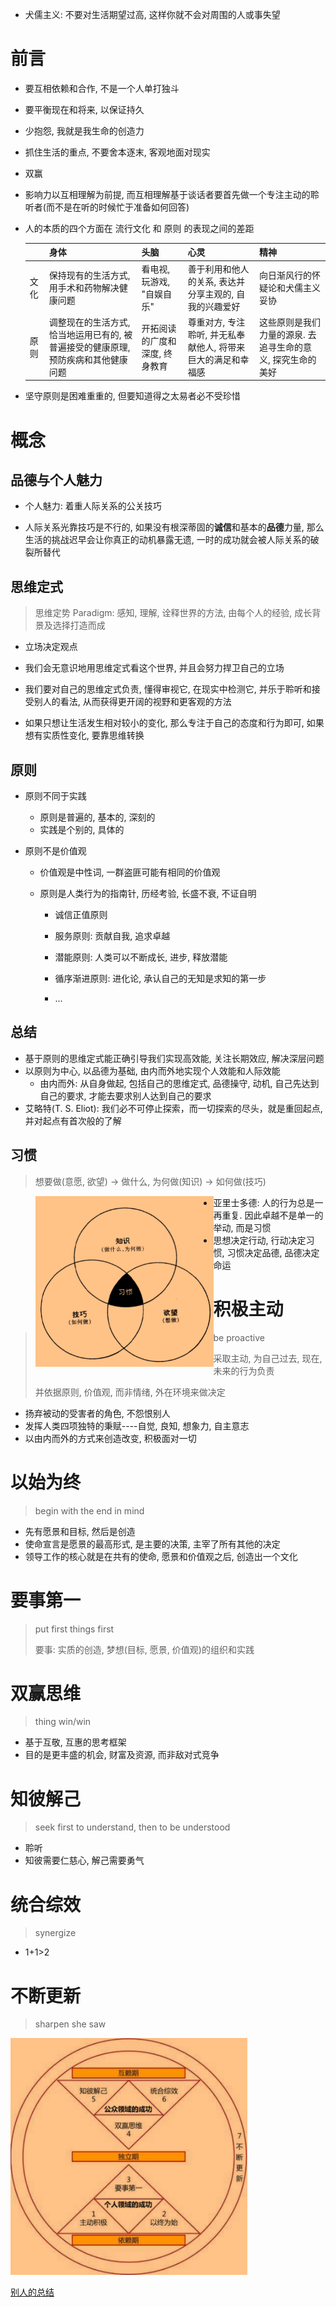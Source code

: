 - 犬儒主义: 不要对生活期望过高, 这样你就不会对周围的人或事失望

# 前言

- 要互相依赖和合作, 不是一个人单打独斗

- 要平衡现在和将来, 以保证持久

- 少抱怨, 我就是我生命的创造力

- 抓住生活的重点, 不要舍本逐末, 客观地面对现实

- 双赢

- 影响力以互相理解为前提, 而互相理解基于谈话者要首先做一个专注主动的聆听者(而不是在听的时候忙于准备如何回答)

- 人的本质的四个方面在 流行文化 和 原则 的表现之间的差距

  |      | 身体                                                         | 头脑                           | 心灵                                                         | 精神                                                       |
  | ---- | ------------------------------------------------------------ | ------------------------------ | ------------------------------------------------------------ | ---------------------------------------------------------- |
  | 文化 | 保持现有的生活方式, 用手术和药物解决健康问题                 | 看电视, 玩游戏, "自娱自乐"     | 善于利用和他人的关系, 表达并分享主观的, 自我的兴趣爱好       | 向日渐风行的怀疑论和犬儒主义妥协                           |
  | 原则 | 调整现在的生活方式, 恰当地运用已有的, 被普遍接受的健康原理, 预防疾病和其他健康问题 | 开拓阅读的广度和深度, 终身教育 | 尊重对方, 专注聆听, 并无私奉献他人, 将带来巨大的满足和幸福感 | 这些原则是我们力量的源泉. 去追寻生命的意义, 探究生命的美好 |

- 坚守原则是困难重重的, 但要知道得之太易者必不受珍惜

# 概念

## 品德与个人魅力

- 个人魅力: 着重人际关系的公关技巧

- 人际关系光靠技巧是不行的, 如果没有根深蒂固的**诚信**和基本的**品德**力量, 那么生活的挑战迟早会让你真正的动机暴露无遗, 一时的成功就会被人际关系的破裂所替代

## 思维定式

> 思维定势 Paradigm: 感知, 理解, 诠释世界的方法, 由每个人的经验, 成长背景及选择打造而成

- 立场决定观点
- 我们会无意识地用思维定式看这个世界, 并且会努力捍卫自己的立场
- 我们要对自己的思维定式负责, 懂得审视它, 在现实中检测它, 并乐于聆听和接受别人的看法, 从而获得更开阔的视野和更客观的方法



- 如果只想让生活发生相对较小的变化, 那么专注于自己的态度和行为即可, 如果想有实质性变化, 要靠思维转换

## 原则

- 原则不同于实践

  - 原则是普遍的, 基本的, 深刻的
  - 实践是个别的, 具体的

- 原则不是价值观

  - 价值观是中性词, 一群盗匪可能有相同的价值观

  - 原则是人类行为的指南针, 历经考验, 长盛不衰, 不证自明

    - 诚信正值原则
    - 服务原则: 贡献自我, 追求卓越
    - 潜能原则: 人类可以不断成长, 进步, 释放潜能
    - 循序渐进原则: 进化论, 承认自己的无知是求知的第一步

    - ...

## 总结

- 基于原则的思维定式能正确引导我们实现高效能, 关注长期效应, 解决深层问题
- 以原则为中心, 以品德为基础, 由内而外地实现个人效能和人际效能
  - 由内而外: 从自身做起, 包括自己的思维定式, 品德操守, 动机, 自己先达到自己的要求, 才能去要求别人达到自己的要求
- 艾略特(T. S. Eliot): 我们必不可停止探索，而一切探索的尽头，就是重回起点, 并对起点有首次般的了解

## 习惯

> 想要做(意愿, 欲望) -> 做什么, 为何做(知识) -> 如何做(技巧)
>
> <img src="7%E4%B8%AA%E4%B9%A0%E6%83%AF.assets/image-20200201201014482.png" alt="image-20200201201014482" style="zoom: 67%;" align="left"/>

- 亚里士多德: 人的行为总是一再重复. 因此卓越不是单一的举动, 而是习惯
- 思想决定行动, 行动决定习惯, 习惯决定品德, 品德决定命运

# 积极主动

> be proactive
>
> 采取主动, 为自己过去, 现在, 未来的行为负责
>
> 并依据原则, 价值观, 而非情绪, 外在环境来做决定

- 扬弃被动的受害者的角色, 不怨恨别人
- 发挥人类四项独特的秉赋----自觉, 良知, 想象力, 自主意志
- 以由内而外的方式来创造改变, 积极面对一切

# 以始为终

> begin with the end in mind

- 先有愿景和目标, 然后是创造
- 使命宣言是愿景的最高形式, 是主要的决策, 主宰了所有其他的决定
- 领导工作的核心就是在共有的使命, 愿景和价值观之后, 创造出一个文化

# 要事第一

> put first things first
>
> 要事: 实质的创造, 梦想(目标, 愿景, 价值观)的组织和实践

# 双赢思维

> thing win/win

- 基于互敬, 互惠的思考框架
- 目的是更丰盛的机会, 财富及资源, 而非敌对式竞争

# 知彼解己

> seek first to understand, then to be understood

- 聆听
- 知彼需要仁慈心, 解己需要勇气

# 统合综效

> synergize

- 1+1>2

# 不断更新

> sharpen she saw



<img src="7%E4%B8%AA%E4%B9%A0%E6%83%AF.assets/image-20200201195956220.png" alt="image-20200201195956220" style="zoom: 45%;" />

[别人的总结](https://zhuanlan.zhihu.com/p/35401778)